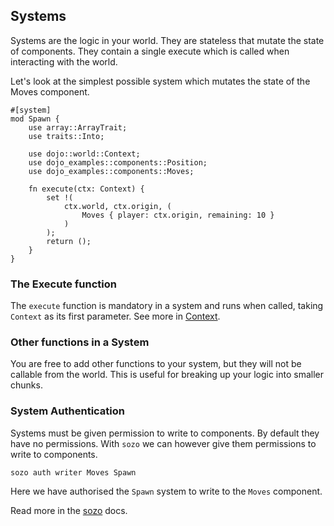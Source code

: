 ## Systems

Systems are the logic in your world. They are stateless that mutate the state of components. They contain a single execute which is called when interacting with the world.

Let's look at the simplest possible system which mutates the state of the Moves component.

```rust,ignore
#[system]
mod Spawn {
    use array::ArrayTrait;
    use traits::Into;

    use dojo::world::Context;
    use dojo_examples::components::Position;
    use dojo_examples::components::Moves;

    fn execute(ctx: Context) {
        set !(
            ctx.world, ctx.origin, (
                Moves { player: ctx.origin, remaining: 10 }
            )
        );
        return ();
    }
}
```


### The Execute function

The `execute` function is mandatory in a system and runs when called, taking `Context` as its first parameter. See more in [Context](./world.md).

### Other functions in a System

You are free to add other functions to your system, but they will not be callable from the world. This is useful for breaking up your logic into smaller chunks.

### System Authentication

Systems must be given permission to write to components. By default they have no permissions. With `sozo` we can however give them permissions to write to components.

```console
sozo auth writer Moves Spawn 
```

Here we have authorised the `Spawn` system to write to the `Moves` component. 

Read more in the [sozo](../toolchain/sozo/overview.md) docs.